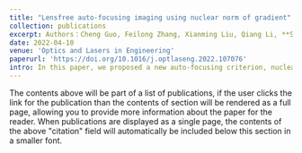 ```yaml
---
title: "Lensfree auto-focusing imaging using nuclear norm of gradient"
collection: publications
excerpt: Authors：Cheng Guo, Feilong Zhang, Xianming Liu, Qiang Li, **Shenghao Zheng**, Jiubin Tan,Zhengjun Liu and Weibo Wang
date: 2022-04-10
venue: 'Optics and Lasers in Engineering'
paperurl: 'https://doi.org/10.1016/j.optlaseng.2022.107076'
intro: In this paper, we proposed a new auto-focusing criterion, nuclear norm of gradient (NoG), realizing a robust lensfree auto-focusing.
---
```


The contents above will be part of a list of publications, if the user clicks the link for the publication than the contents of section will be rendered as a full page, allowing you to provide more information about the paper for the reader. When publications are displayed as a single page, the contents of the above "citation" field will automatically be included below this section in a smaller font.
